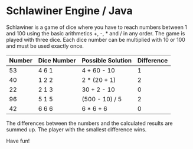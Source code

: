 # Schlawiner Engine / Java

Schlawiner is a game of dice where you have to reach numbers between 1 and 100 using the basic arithmetics +, -, * and / in any order. The game is played with three dice. Each dice number can be multiplied with 10 or 100 and must be used exactly once.

| Number | Dice Number | Possible Solution | Difference |
|--------|-------------|-------------------|------------|
| 53     | 4 6 1       | 4 + 60 - 10       | 1          |
| 40     | 1 2 2       | 2 * (20 + 1)      | 2          |
| 22     | 2 1 3       | 30 + 2 - 10       | 0          |
| 96     | 5 1 5       | (500 - 10) / 5    | 2          |
| 42     | 6 6 6       | 6 * 6 + 6         | 0          |

The differences between the numbers and the calculated results are summed up. The player with the smallest difference wins.

Have fun!
